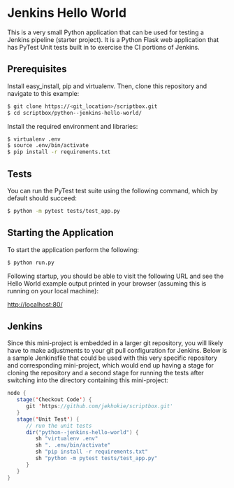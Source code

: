 # Jenkins Hello World

This is a very small Python application that can be used for testing a Jenkins pipeline (starter
project). It is a Python Flask web application that has PyTest Unit tests built in to exercise
the CI portions of Jenkins.

## Prerequisites

Install easy_install, pip and virtualenv. Then, clone this repository and navigate to this example:

```bash
$ git clone https://<git_location>/scriptbox.git
$ cd scriptbox/python--jenkins-hello-world/
```

Install the required environment and libraries:

```bash
$ virtualenv .env
$ source .env/bin/activate
$ pip install -r requirements.txt
```

## Tests

You can run the PyTest test suite using the following command, which by default should succeed:

```bash
$ python -m pytest tests/test_app.py
```

## Starting the Application

To start the application perform the following:

```bash
$ python run.py
```

Following startup, you should be able to visit the following URL and see the Hello World example
output printed in your browser (assuming this is running on your local machine):

[http://localhost:80/](http://localhost:80/)

## Jenkins

Since this mini-project is embedded in a larger git repository, you will likely have to make
adjustments to your git pull configuration for Jenkins. Below is a sample Jenkinsfile that could
be used with this very specific repository and corresponding mini-project, which would end up having
a stage for cloning the repository and a second stage for running the tests after switching into the
directory containing this mini-project:

```java
node {
   stage('Checkout Code') {
      git 'https://github.com/jekhokie/scriptbox.git'
   }
   stage('Unit Test') {
      // run the unit tests
      dir("python--jenkins-hello-world") {
         sh "virtualenv .env"
         sh ". .env/bin/activate"
         sh "pip install -r requirements.txt"
         sh "python -m pytest tests/test_app.py"
      }
   }
}
```
